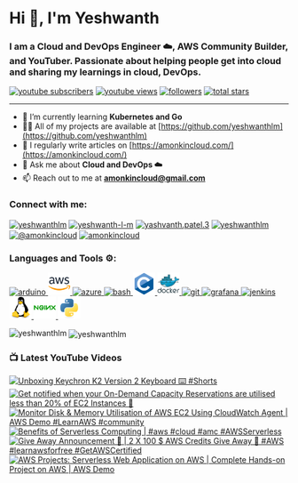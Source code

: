 <h1 align="left">Hi 👋, I'm Yeshwanth</h1>
<h3 align="leftr">I am a Cloud and DevOps Engineer ☁️, AWS Community Builder, and YouTuber. Passionate about helping people get into cloud and sharing my learnings in cloud, DevOps.</h3>

   <p align="left">
      <a href="https://www.youtube.com/c/amonkincloud?sub_confirmation=1">
         <img alt="youtube subscribers" title="Subscribe to my YouTube channel" src="https://custom-icon-badges.demolab.com/youtube/channel/subscribers/UCwhERUcuzUCwr8x8mQ8zrcw?color=%23E05D44&label=SUBSCRIBE&logo=video&logoColor=white&style=for-the-badge&labelColor=CE4630"/></a> 
      <a href="https://www.youtube.com/c/fknight">
         <img alt="youtube views" title="YouTube views" src="https://custom-icon-badges.demolab.com/youtube/channel/views/UCwhERUcuzUCwr8x8mQ8zrcw?color=%23E1AD0E&logo=eye&logoColor=white&style=for-the-badge&labelColor=C79600"/></a> 
      <a href="https://github.com/yeshwanthlm?tab=followers">
         <img alt="followers" title="Follow me on Github" src="https://custom-icon-badges.demolab.com/github/followers/yeshwanthlm?color=236ad3&labelColor=1155ba&style=for-the-badge&logo=person-add&label=Follow&logoColor=white"/></a>
      <a href="https://github.com/yeshwanthlm?tab=repositories&sort=stargazers">
         <img alt="total stars" title="Total stars on GitHub" src="https://custom-icon-badges.demolab.com/github/stars/yeshwanthlm?color=55960c&style=for-the-badge&labelColor=488207&logo=star"/></a>
   </p>

---

- 🌱 I’m currently learning **Kubernetes and Go**
- 👨‍💻 All of my projects are available at [https://github.com/yeshwanthlm](https://github.com/yeshwanthlm)
- 📝 I regularly write articles on [https://amonkincloud.com/](https://amonkincloud.com/)
- 💬 Ask me about **Cloud and DevOps ☁️**
- 📫 Reach out to me at **amonkincloud@gmail.com**


<h3 align="left">Connect with me:</h3>
<p align="left">
<a href="https://dev.to/yeshwanthlm" target="blank"><img align="center" src="https://raw.githubusercontent.com/rahuldkjain/github-profile-readme-generator/master/src/images/icons/Social/devto.svg" alt="yeshwanthlm" height="30" width="40" /></a>
<a href="https://linkedin.com/in/yeshwanth-l-m" target="blank"><img align="center" src="https://raw.githubusercontent.com/rahuldkjain/github-profile-readme-generator/master/src/images/icons/Social/linked-in-alt.svg" alt="yeshwanth-l-m" height="30" width="40" /></a>
<a href="https://fb.com/yashvanth.patel.3" target="blank"><img align="center" src="https://raw.githubusercontent.com/rahuldkjain/github-profile-readme-generator/master/src/images/icons/Social/facebook.svg" alt="yashvanth.patel.3" height="30" width="40" /></a>
<a href="https://instagram.com/yeshwanthlm" target="blank"><img align="center" src="https://raw.githubusercontent.com/rahuldkjain/github-profile-readme-generator/master/src/images/icons/Social/instagram.svg" alt="yeshwanthlm" height="30" width="40" /></a>
<a href="https://hashnode.com/@amonkincloud" target="blank"><img align="center" src="https://raw.githubusercontent.com/rahuldkjain/github-profile-readme-generator/master/src/images/icons/Social/hashnode.svg" alt="@amonkincloud" height="30" width="40" /></a>
<a href="https://www.youtube.com/c/amonkincloud" target="blank"><img align="center" src="https://raw.githubusercontent.com/rahuldkjain/github-profile-readme-generator/master/src/images/icons/Social/youtube.svg" alt="amonkincloud" height="30" width="40" /></a>
</p>

<h3 align="left">Languages and Tools ⚙️:</h3>
<p align="left"> <a href="https://www.arduino.cc/" target="_blank" rel="noreferrer"> <img src="https://cdn.worldvectorlogo.com/logos/arduino-1.svg" alt="arduino" width="40" height="40"/> </a> <a href="https://aws.amazon.com" target="_blank" rel="noreferrer"> <img src="https://raw.githubusercontent.com/devicons/devicon/master/icons/amazonwebservices/amazonwebservices-original-wordmark.svg" alt="aws" width="40" height="40"/> </a> <a href="https://azure.microsoft.com/en-in/" target="_blank" rel="noreferrer"> <img src="https://www.vectorlogo.zone/logos/microsoft_azure/microsoft_azure-icon.svg" alt="azure" width="40" height="40"/> </a> <a href="https://www.gnu.org/software/bash/" target="_blank" rel="noreferrer"> <img src="https://www.vectorlogo.zone/logos/gnu_bash/gnu_bash-icon.svg" alt="bash" width="40" height="40"/> </a> <a href="https://www.cprogramming.com/" target="_blank" rel="noreferrer"> <img src="https://raw.githubusercontent.com/devicons/devicon/master/icons/c/c-original.svg" alt="c" width="40" height="40"/> </a> <a href="https://www.docker.com/" target="_blank" rel="noreferrer"> <img src="https://raw.githubusercontent.com/devicons/devicon/master/icons/docker/docker-original-wordmark.svg" alt="docker" width="40" height="40"/> </a> <a href="https://git-scm.com/" target="_blank" rel="noreferrer"> <img src="https://www.vectorlogo.zone/logos/git-scm/git-scm-icon.svg" alt="git" width="40" height="40"/> </a> <a href="https://grafana.com" target="_blank" rel="noreferrer"> <img src="https://www.vectorlogo.zone/logos/grafana/grafana-icon.svg" alt="grafana" width="40" height="40"/> </a> <a href="https://www.jenkins.io" target="_blank" rel="noreferrer"> <img src="https://www.vectorlogo.zone/logos/jenkins/jenkins-icon.svg" alt="jenkins" width="40" height="40"/> </a> <a href="https://www.linux.org/" target="_blank" rel="noreferrer"> <img src="https://raw.githubusercontent.com/devicons/devicon/master/icons/linux/linux-original.svg" alt="linux" width="40" height="40"/> </a> <a href="https://www.nginx.com" target="_blank" rel="noreferrer"> <img src="https://raw.githubusercontent.com/devicons/devicon/master/icons/nginx/nginx-original.svg" alt="nginx" width="40" height="40"/> </a> <a href="https://www.python.org" target="_blank" rel="noreferrer"> <img src="https://raw.githubusercontent.com/devicons/devicon/master/icons/python/python-original.svg" alt="python" width="40" height="40"/> </a> </p>

<p><img align="left" src="https://github-readme-stats.vercel.app/api/top-langs?username=yeshwanthlm&show_icons=true&locale=en&layout=compact" alt="yeshwanthlm" /></p>

<p>&nbsp;<img align="center" src="https://github-readme-stats.vercel.app/api?username=yeshwanthlm&show_icons=true&locale=en" alt="yeshwanthlm" /></p>

### 📺 Latest YouTube Videos

<!-- BEGIN YOUTUBE-CARDS -->
[![Unboxing Keychron K2 Version 2 Keyboard ⌨️ #Shorts](https://ytcards.demolab.com/?id=kRe4FhcoqR0&title=Unboxing+Keychron+K2+Version+2+Keyboard+%E2%8C%A8%EF%B8%8F+%23Shorts&lang=en&timestamp=1680791956&background_color=%230d1117&title_color=%23ffffff&stats_color=%23dedede&width=250 "Unboxing Keychron K2 Version 2 Keyboard ⌨️ #Shorts")](https://www.youtube.com/watch?v=kRe4FhcoqR0)
[![Get notified when your On-Demand Capacity Reservations are utilised less than 20% of EC2 Instances 📢](https://ytcards.demolab.com/?id=hCKA-2zl5Vw&title=Get+notified+when+your%C2%A0On-Demand+Capacity+Reservations%C2%A0are+utilised+less+than+20%25+of+EC2+Instances+%F0%9F%93%A2&lang=en&timestamp=1680784218&background_color=%230d1117&title_color=%23ffffff&stats_color=%23dedede&width=250 "Get notified when your On-Demand Capacity Reservations are utilised less than 20% of EC2 Instances 📢")](https://www.youtube.com/watch?v=hCKA-2zl5Vw)
[![Monitor Disk & Memory Utilisation of AWS EC2 Using CloudWatch Agent | AWS Demo #LearnAWS #community](https://ytcards.demolab.com/?id=OphBekkv7Fo&title=Monitor+Disk+%26+Memory+Utilisation+of+AWS+EC2+Using+CloudWatch+Agent+%7C+AWS+Demo+%23LearnAWS+%23community&lang=en&timestamp=1680722486&background_color=%230d1117&title_color=%23ffffff&stats_color=%23dedede&width=250 "Monitor Disk & Memory Utilisation of AWS EC2 Using CloudWatch Agent | AWS Demo #LearnAWS #community")](https://www.youtube.com/watch?v=OphBekkv7Fo)
[![Benefits of Serverless Computing | #aws #cloud #amc #AWSServerless](https://ytcards.demolab.com/?id=mwxAEJtbBHg&title=Benefits+of+Serverless+Computing+%7C+%23aws+%23cloud+%23amc+%23AWSServerless&lang=en&timestamp=1680665421&background_color=%230d1117&title_color=%23ffffff&stats_color=%23dedede&width=250 "Benefits of Serverless Computing | #aws #cloud #amc #AWSServerless")](https://www.youtube.com/watch?v=mwxAEJtbBHg)
[![Give Away Announcement 📢 | 2 X 100 $ AWS Credits Give Away 💸 #AWS #learnawsforfree #GetAWSCertified](https://ytcards.demolab.com/?id=I6lOS38pdeM&title=Give+Away+Announcement+%F0%9F%93%A2+%7C+2+X+100+%24+AWS+Credits+Give+Away+%F0%9F%92%B8+%23AWS+%23learnawsforfree+%23GetAWSCertified&lang=en&timestamp=1680665408&background_color=%230d1117&title_color=%23ffffff&stats_color=%23dedede&width=250 "Give Away Announcement 📢 | 2 X 100 $ AWS Credits Give Away 💸 #AWS #learnawsforfree #GetAWSCertified")](https://www.youtube.com/watch?v=I6lOS38pdeM)
[![AWS Projects: Serverless Web Application on AWS | Complete Hands-on Project on AWS | AWS Demo](https://ytcards.demolab.com/?id=qpaDbXcPwnU&title=AWS+Projects%3A+Serverless+Web+Application+on+AWS+%7C+Complete+Hands-on+Project+on+AWS+%7C+AWS+Demo&lang=en&timestamp=1680611411&background_color=%230d1117&title_color=%23ffffff&stats_color=%23dedede&width=250 "AWS Projects: Serverless Web Application on AWS | Complete Hands-on Project on AWS | AWS Demo")](https://www.youtube.com/watch?v=qpaDbXcPwnU)
<!-- END YOUTUBE-CARDS -->
